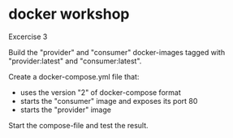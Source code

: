 # docker workshop

Excercise 3

Build the "provider" and "consumer" docker-images tagged with "provider:latest" and "consumer:latest".

Create a docker-compose.yml file that:
 * uses the version "2" of docker-compose format
 * starts the "consumer" image and exposes its port 80
 * starts the "provider" image

Start the compose-file and test the result.
